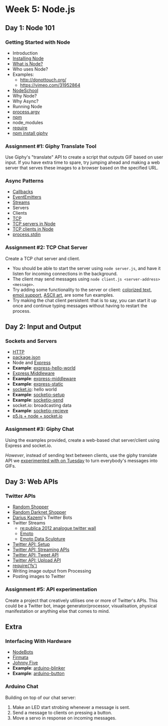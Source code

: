# Week 5: Node.js

## Day 1: Node 101

### Getting Started with Node

* Introduction
* [Installing Node](http://nodejs.org/download/)
* [What is Node?](https://github.com/maxogden/art-of-node#understanding-node)
* Who uses Node?
* Examples:
  * http://donottouch.org/
  * https://vimeo.com/31952864
* [NodeSchool](http://nodeschool.io/)
* Why Node?
* Why Async?
* Running Node
* [process.argv](http://nodejs.org/api/process.html#process_process_argv)
* [npm](http://npmjs.com/)
* node_modules
* [require](https://github.com/maxogden/art-of-node#how-require-works)
* [npm install giphy](https://www.npmjs.com/package/giphy)

### Assignment #1: Giphy Translate Tool

Use Giphy's "translate" API to create a script that outputs GIF based on user
input. If you have extra time to spare, try jumping ahead and making a web
server that serves these images to a browser based on the specified URL.

### Async Patterns

* [Callbacks](https://github.com/maxogden/art-of-node#callbacks)
* [EventEmitters](https://github.com/maxogden/art-of-node#events)
* [Streams](https://github.com/substack/stream-handbook)
* Servers
* Clients
* [TCP](http://nodejs.org/api/net.html)
* [TCP servers in Node](http://nodejs.org/api/net.html#net_class_net_server)
* [TCP clients in Node](http://nodejs.org/api/net.html#net_class_net_socket)
* [process.stdin](http://nodejs.org/api/process.html#process_process_stdin)

### Assignment #2: TCP Chat Server

Create a TCP chat server and client.

* You should be able to start the server using `node server.js`, and have it
  listen for incoming connections in the background.
* The client may send messages using `node client.js <server-address> <message>`.
* Try adding some functionality to the server or client: [colorized text](https://github.com/sindresorhus/chalk), [emoji
  support](https://www.npmjs.com/package/node-emoji), [ASCII art](https://www.npmjs.com/package/ascii-art), are some fun examples.
* Try making the chat client persistent: that is to say, you can start it up
  once and continue typing messages without having to restart the process.

## Day 2: Input and Output

### Sockets and Servers

* [HTTP](http://nodejs.org/api/http.html)
* [package.json](https://docs.npmjs.com/files/package.json)
* Node and [Express](http://expressjs.com/)
* **Example**: [express-hello-world](examples/day-2/01-express-hello-world/app.js)
* [Express Middleware](http://expressjs.com/resources/middleware.html)
* **Example**: [express-middleware](examples/day-2/02-express-middleware/app.js)
* **Example**: [express-static](examples/day-2/03-express-static/app.js)
* [socket.io](http://socket.io/): hello world
* **Example**: [socketio-setup](examples/day-2/04-socketio-setup/app.js)
* **Example**: [socketio-send](examples/day-2/04-socketio-send/app.js)
* socket.io: broadcasting data
* **Example**: [socketio-recieve](examples/day-2/04-socketio-recieve/app.js)
* [p5.js + node + socket.io](https://github.com/processing/p5.js/wiki/p5.js,-node.js,-socket.io)

### Assignment #3: Giphy Chat

Using the examples provided, create a web-based chat server/client using
Express and socket.io.

*However*, instead of sending text between clients, use the giphy translate API we [experimented with on Tuesday](examples/day-1/02-giphy/index.js) to turn everybody's messages into GIFs.

## Day 3: Web APIs

### Twitter APIs

* [Random Shopper](http://randomshopper.tumblr.com/post/35454415921/randomized-consumerism)
* [Random Darknet Shopper](https://wwwwwwwwwwwwwwwwwwwwww.bitnik.org/r/)
* [Darius Kazemi](http://tinysubversions.com/projects/)'s Twitter Bots
* Twitter Streams
  * [re:publica 2012 analogue twitter wall ](http://www.creativeapplications.net/processing/republica-2012-analogue-twitter-wall-by-precious-38378-printed-tweets/)
  * [Emoto](http://www.creativeapplications.net/javascript-2/emoto-captures-and-visualises-the-excitement-around-the-olympic-games/)
  * [Emoto Data Sculpture](http://www.creativeapplications.net/processing/emoto-data-sculpture-by-studio-nand-and-moritz-stefaner-drew-hemment/)
* [Twitter API: Setup](https://dev.twitter.com/oauth)
* [Twitter API: Streaming APIs](https://dev.twitter.com/streaming/overview)
* [Twitter API: Tweet API](https://dev.twitter.com/rest/reference/post/statuses/update)
* [Twitter API: Upload API](https://dev.twitter.com/rest/public/uploading-media)
* [require('fs')](http://nodejs.org/api/fs.html)
* Writing image output from Processing
* Posting images to Twitter

### Assignment #5: API experimentation

Create a project that creatively utilises one or more of Twitter's APIs. This
could be a Twitter bot, image generator/processor, visualisation, physical
manifestation or anything else that comes to mind.

## Extra

### Interfacing With Hardware

* [NodeBots](http://nodebots.io/)
* [Firmata](http://www.firmata.org/wiki/Main_Page)
* [Johnny Five](https://github.com/rwaldron/johnny-five)
* **Example**: [arduino-blinker](examples/day-2/08-arduino-blinker/app.js)
* **Example**: [arduino-button](examples/day-2/09-arduino-button/app.js)

### Arduino Chat

Building on top of our chat server:

1. Make an LED start strobing whenever a message is sent.
2. Send a message to clients on pressing a button.
3. Move a servo in response on incoming messages.
